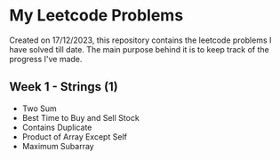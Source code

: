 # My Leetcode Problems
Created on 17/12/2023, this repository contains the leetcode problems I have solved till date. 
The main purpose behind it is to keep track of the progress I've made.

## Week 1 - Strings (1)
- Two Sum
- Best Time to Buy and Sell Stock
- Contains Duplicate
- Product of Array Except Self
- Maximum Subarray


